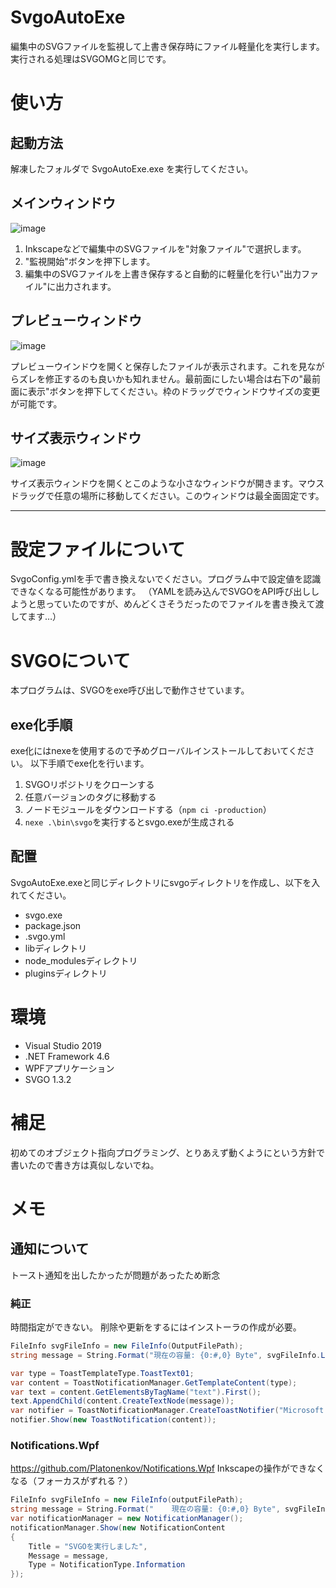 # SvgoAutoExe
編集中のSVGファイルを監視して上書き保存時にファイル軽量化を実行します。実行される処理はSVGOMGと同じです。

# 使い方
## 起動方法
解凍したフォルダで SvgoAutoExe.exe を実行してください。

## メインウィンドウ
![image](https://user-images.githubusercontent.com/36811209/95040977-5b71fc00-0710-11eb-8479-35ba9e33afba.png)
1. Inkscapeなどで編集中のSVGファイルを"対象ファイル"で選択します。
1. "監視開始"ボタンを押下します。
1. 編集中のSVGファイルを上書き保存すると自動的に軽量化を行い"出力ファイル"に出力されます。

## プレビューウィンドウ
![image](https://user-images.githubusercontent.com/36811209/95041569-0800ad80-0712-11eb-93b9-d7f2665ed10f.png)

プレビューウインドウを開くと保存したファイルが表示されます。これを見ながらズレを修正するのも良いかも知れません。最前面にしたい場合は右下の"最前面に表示"ボタンを押下してください。枠のドラッグでウィンドウサイズの変更が可能です。

## サイズ表示ウィンドウ
![image](https://user-images.githubusercontent.com/36811209/95041665-5150fd00-0712-11eb-94fe-3f31309a0cb1.png)

サイズ表示ウィンドウを開くとこのような小さなウィンドウが開きます。マウスドラッグで任意の場所に移動してください。このウィンドウは最全面固定です。

----

# 設定ファイルについて
SvgoConfig.ymlを手で書き換えないでください。プログラム中で設定値を認識できなくなる可能性があります。
（YAMLを読み込んでSVGOをAPI呼び出ししようと思っていたのですが、めんどくさそうだったのでファイルを書き換えて渡してます…）

# SVGOについて
本プログラムは、SVGOをexe呼び出しで動作させています。

## exe化手順
exe化にはnexeを使用するので予めグローバルインストールしておいてください。
以下手順でexe化を行います。
1. SVGOリポジトリをクローンする
1. 任意バージョンのタグに移動する
1. ノードモジュールをダウンロードする（`npm ci -production`）
1. `nexe .\bin\svgo`を実行するとsvgo.exeが生成される

## 配置
SvgoAutoExe.exeと同じディレクトリにsvgoディレクトリを作成し、以下を入れてください。
* svgo.exe
* package.json
* .svgo.yml
* libディレクトリ
* node_modulesディレクトリ
* pluginsディレクトリ

# 環境
* Visual Studio 2019
* .NET Framework 4.6
* WPFアプリケーション
* SVGO 1.3.2

# 補足
初めてのオブジェクト指向プログラミング、とりあえず動くようにという方針で書いたので書き方は真似しないでね。

# メモ

## 通知について
トースト通知を出したかったが問題があったため断念

### 純正
時間指定ができない。
削除や更新をするにはインストーラの作成が必要。
```C#
FileInfo svgFileInfo = new FileInfo(OutputFilePath);
string message = String.Format("現在の容量: {0:#,0} Byte", svgFileInfo.Length);

var type = ToastTemplateType.ToastText01;
var content = ToastNotificationManager.GetTemplateContent(type);
var text = content.GetElementsByTagName("text").First();
text.AppendChild(content.CreateTextNode(message));
var notifier = ToastNotificationManager.CreateToastNotifier("Microsoft.Windows.Computer");
notifier.Show(new ToastNotification(content));
```

### Notifications.Wpf
https://github.com/Platonenkov/Notifications.Wpf
Inkscapeの操作ができなくなる（フォーカスがずれる？）
```C#
FileInfo svgFileInfo = new FileInfo(outputFilePath);
string message = String.Format("    現在の容量: {0:#,0} Byte", svgFileInfo.Length);
var notificationManager = new NotificationManager();
notificationManager.Show(new NotificationContent
{
    Title = "SVGOを実行しました",
    Message = message,
    Type = NotificationType.Information
});
```
